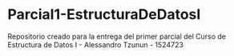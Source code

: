# Parcial1-EstructuraDeDatosI
Repositorio creado para la entrega del primer parcial del Curso de Estructura de Datos I - Alessandro Tzunun - 1524723
